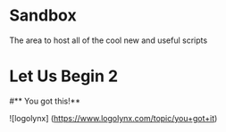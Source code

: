 # Sandbox
The area to host all of the cool new and useful scripts
<h1 align-center>Let Us Begin 2</h1>
#** You got this!**



![logolynx] (https://www.logolynx.com/topic/you+got+it)
